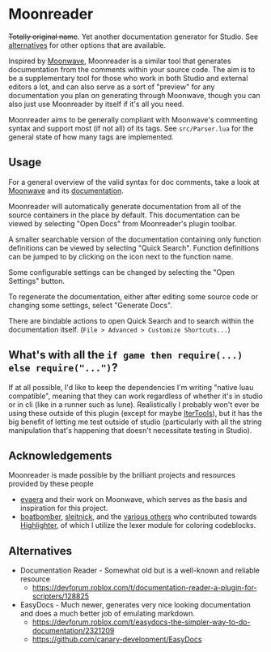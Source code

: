 # Moonreader
~~Totally original name~~. Yet another documentation generator for Studio. See [alternatives](#alternatives) for other options that are available.

Inspired by [Moonwave](https://github.com/evaera/moonwave), Moonreader is a similar tool that generates documentation from the comments within your source code. The aim is to be a supplementary tool for those who work in both Studio and external editors a lot, and can also serve as a sort of "preview" for any documentation you plan on generating through Moonwave, though you can also just use Moonreader by itself if it's all you need.

Moonreader aims to be generally compliant with Moonwave's commenting syntax and support most (if not all) of its tags. See `src/Parser.lua` for the general state of how many tags are implemented.

## Usage
For a general overview of the valid syntax for doc comments, take a look at [Moonwave](https://github.com/evaera/moonwave) and its [documentation](https://eryn.io/moonwave/docs/intro).

Moonreader will automatically generate documentation from all of the source containers in the place by default. This documentation can be viewed by selecting "Open Docs" from Moonreader's plugin toolbar.

A smaller searchable version of the documentation containing only function definitions can be viewed by selecting "Quick Search". Function definitions can be jumped to by clicking on the icon next to the function name.

Some configurable settings can be changed by selecting the "Open Settings" button.

To regenerate the documentation, either after editing some source code or changing some settings, select "Generate Docs".

There are bindable actions to open Quick Search and to search within the documentation itself. (`File > Advanced > Customize Shortcuts...`)

## What's with all the `if game then require(...) else require("...")`?
If at all possible, I'd like to keep the dependencies I'm writing "native luau compatible",
meaning that they can work regardless of whether it's in studio or in cli (like in a runner such as lune).
Realistically I probably won't ever be using these outside of this plugin (except for maybe [IterTools](src/IterTools.lua)), but it has the big benefit
of letting me test outside of studio (particularly with all the string manipulation that's happening that doesn't necessitate testing in Studio).

## Acknowledgements
Moonreader is made possible by the brilliant projects and resources provided by these people
 - [evaera](https://github.com/evaera) and their work on Moonwave, which serves as the basis and inspiration for this project.
 - [boatbomber](https://github.com/boatbomber), [sleitnick](https://github.com/Sleitnick), and the [various others](https://github.com/boatbomber/Highlighter/blob/2890275c6bf20d00a21a2fe44f546b666e3ef530/src/lexer/init.lua#L6) who contributed towards [Highlighter](https://github.com/boatbomber/Highlighter), of which I utilize the lexer module for coloring codeblocks.

## Alternatives
 - Documentation Reader - Somewhat old but is a well-known and reliable resource
    - https://devforum.roblox.com/t/documentation-reader-a-plugin-for-scripters/128825
 - EasyDocs - Much newer, generates very nice looking documentation and does a much better job of emulating markdown.
    - https://devforum.roblox.com/t/easydocs-the-simpler-way-to-do-documentation/2321209
    - https://github.com/canary-development/EasyDocs